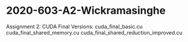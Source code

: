 # 2020-603-A2-Wickramasinghe
Assignment 2: CUDA
Final Versions:
    cuda_final_basic.cu
    cuda_final_shared_memory.cu
    cuda_final_shared_reduction_improved.cu
